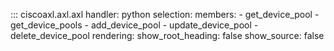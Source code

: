 ::: ciscoaxl.axl.axl
    handler: python
    selection:
      members:
        - get_device_pool
        - get_device_pools
        - add_device_pool
        - update_device_pool
        - delete_device_pool
    rendering:
      show_root_heading: false
      show_source: false
